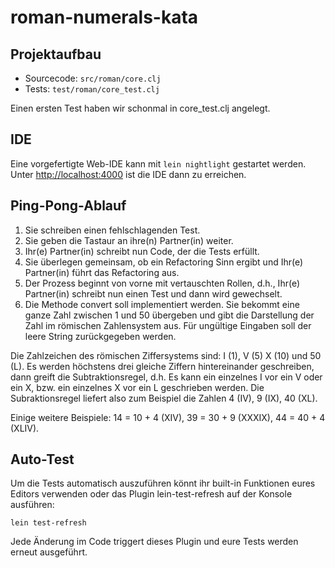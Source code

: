 # roman-numerals-kata

## Projektaufbau

* Sourcecode: `src/roman/core.clj`
* Tests: `test/roman/core_test.clj`

Einen ersten Test haben wir schonmal in core_test.clj angelegt.

## IDE

Eine vorgefertigte Web-IDE kann mit `lein nightlight` gestartet werden. Unter
[http://localhost:4000](http://localhost:4000) ist die IDE dann zu erreichen.

## Ping-Pong-Ablauf

1. Sie schreiben einen fehlschlagenden Test.
2. Sie geben die Tastaur an ihre(n) Partner(in) weiter.
3. Ihr(e) Partner(in) schreibt nun Code, der die Tests erfüllt.
4. Sie überlegen gemeinsam, ob ein Refactoring Sinn ergibt und Ihr(e)
   Partner(in) führt das Refactoring aus.
5. Der Prozess beginnt von vorne mit vertauschten Rollen, d.h., Ihr(e)
   Partner(in) schreibt nun einen Test und dann wird gewechselt.
6. Die Methode convert soll implementiert werden. Sie bekommt eine ganze Zahl
   zwischen 1 und 50 übergeben und gibt die Darstellung der Zahl im römischen
   Zahlensystem aus. Für ungültige Eingaben soll der leere String zurückgegeben
   werden.

Die Zahlzeichen des römischen Ziffersystems sind: I (1), V (5) X (10) und 50
(L). Es werden höchstens drei gleiche Ziffern hintereinander geschreiben, dann
greift die Subtraktionsregel, d.h. Es kann ein einzelnes I vor ein V oder ein X,
bzw. ein einzelnes X vor ein L geschrieben werden. Die Subraktionsregel liefert
also zum Beispiel die Zahlen 4 (IV), 9 (IX), 40 (XL).

Einige weitere Beispiele: 14 = 10 + 4 (XIV), 39 = 30 + 9 (XXXIX), 44 = 40 + 4
(XLIV).

## Auto-Test

Um die Tests automatisch auszuführen könnt ihr built-in Funktionen eures Editors
verwenden oder das Plugin lein-test-refresh auf der Konsole ausführen:

    lein test-refresh
    
Jede Änderung im Code triggert dieses Plugin und eure Tests werden erneut
ausgeführt.
